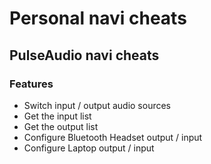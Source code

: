 # Personal navi cheats

## PulseAudio navi cheats
### Features

* Switch input / output audio sources
* Get the input list
* Get the output list
* Configure Bluetooth Headset output / input
* Configure Laptop output / input
